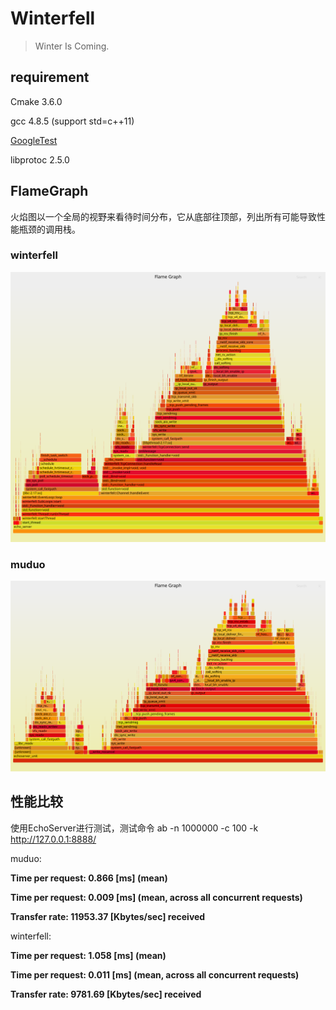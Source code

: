 <!--
 * @Author: Maoxiang Sun
 * @Date: 2023-01-06 21:21:55
 * @Description: README
-->

# Winterfell

> Winter Is Coming.


## requirement

Cmake 3.6.0

gcc 4.8.5 (support std=c++11)

[GoogleTest](https://github.com/google/googletest)

libprotoc 2.5.0

## FlameGraph

火焰图以一个全局的视野来看待时间分布，它从底部往顶部，列出所有可能导致性能瓶颈的调用栈。

### winterfell 

![perf-winterfell](./perf-winterfell.svg)

### muduo

![perf-muduo](./perf-muduo.svg)

## 性能比较

使用EchoServer进行测试，测试命令 ab -n 1000000 -c 100 -k http://127.0.0.1:8888/ 

muduo:

**Time per request:       0.866 [ms] (mean)** 

**Time per request:       0.009 [ms] (mean, across all concurrent requests)**

**Transfer rate:          11953.37 [Kbytes/sec] received**

winterfell:

**Time per request:       1.058 [ms] (mean)**

**Time per request:       0.011 [ms] (mean, across all concurrent requests)**

**Transfer rate:          9781.69 [Kbytes/sec] received**